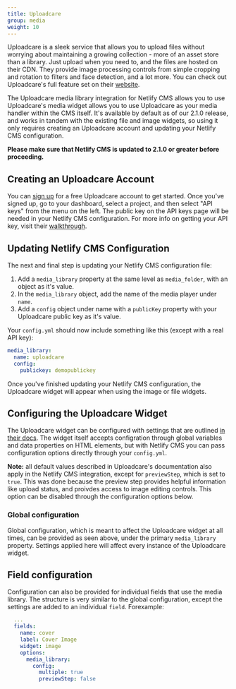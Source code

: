 ```yaml
---
title: Uploadcare
group: media
weight: 10
---
```

Uploadcare is a sleek service that allows you to upload files without worrying about maintaining a growing collection - more of an asset store than a library. Just upload when you need
to, and the files are hosted on their CDN. They provide image processing controls from simple
cropping and rotation to filters and face detection, and a lot more. You can check out Uploadcare's
full feature set on their [website](https://uploadcare.com/).

The Uploadcare media library integration for Netlify CMS allows you to use Uploadcare's media widget
allows you to use Uploadcare as your media handler within the CMS itself. It's available by default
as of our 2.1.0 release, and works in tandem with the existing file and image widgets, so using it
only requires creating an Uploadcare account and updating your Netlify CMS configuration.

**Please make sure that Netlify CMS is updated to 2.1.0 or greater before proceeding.**

## Creating an Uploadcare Account

You can [sign up](https://uploadcare.com/accounts/signup/) for a free Uploadcare account to get
started. Once you've signed up, go to your dashboard, select a project, and then select "API keys"
from the menu on the left. The public key on the API keys page will be needed in your Netlify CMS
configuration. For more info on getting your API key, visit their
[walkthrough](https://uploadcare.com/docs/keys/).

## Updating Netlify CMS Configuration

The next and final step is updating your Netlify CMS configuration file:

1. Add a `media_library` property at the same level as `media_folder`, with an object as it's value.
2. In the `media_library` object, add the name of the media player under `name`.
3. Add a `config` object under name with a `publicKey` property with your Uploadcare public key as
   it's value.

Your `config.yml` should now include something like this (except with a real API key):

```yaml
media_library:
  name: uploadcare
  config:
    publickey: demopublickey
```

Once you've finished updating your Netlify CMS configuration, the Uploadcare widget will appear when
using the image or file widgets.

## Configuring the Uploadcare Widget

The Uploadcare widget can be configured with settings that are outlined [in their
docs](https://uploadcare.com/docs/uploads/widget/config/). The widget itself accepts configration
through global variables and data properties on HTML elements, but with Netlify CMS you can pass
configuration options directly through your `config.yml`.

**Note:** all default values described in Uploadcare's documentation also apply in the Netlify CMS
integration, except for `previewStep`, which is set to `true`. This was done because the preview
step provides helpful information like upload status, and proivdes access to image editing controls.
This option can be disabled through the configuration options below.

### Global configuration

Global configuration, which is meant to affect the Uploadcare widget at all times, can be provided
as seen above, under the primary `media_library` property. Settings applied here will affect every
instance of the Uploadcare widget.

## Field configuration

Configuration can also be provided for individual fields that use the media library. The structure
is very similar to the global configuration, except the settings are added to an individual `field`.
Forexample:

```yaml
  ...
  fields:
    name: cover
    label: Cover Image
    widget: image
    options:
      media_library:
        config:
          multiple: true
          previewStep: false
```
